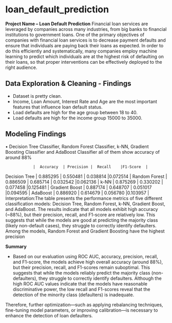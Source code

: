 # loan_default_prediction

**Project Name – Loan Default Prediction** 
Financial loan services are leveraged by companies across many industries, from big banks to financial institutions to government loans. 
One of the primary objectives of companies with financial loan services is to decrease payment defaults and ensure that individuals are paying back their loans as expected. 
In order to do this efficiently and systematically, many companies employ machine learning to predict which individuals are at the highest risk of defaulting on their loans, so that proper interventions can be effectively deployed to the right audience.

## Data Exploration & Cleaning - Findings
-  Dataset is pretty clean.
-  Income, Loan Amount, Interest Rate and Age are the most important features that influence loan default status.
-  Load defaults are high for the age group between 18 to 40.
-  Load defaults are high for the income group 15000 to 35000.
  
## Modeling Findings
•	Decision Tree Classifier, Random Forest Classifier, k-NN, Gradient Boosting Classifier and AdaBoost Classifier all of them show accuracy of around 88%

                |  Accuracy  | Precision |  Recall    |F1-Score  |
Decision Tree   |  0.885295  | 0.550481  |  0.038814  |0.072514  |
Random Forest   |  0.886509  | 0.685714  |  0.032542  |0.062136  |
k-NN            |  0.875269  | 0.330202  |  0.077458  |0.125481  |
Gradient Boost  |  0.887174  | 0.648707  |  0.051017  |0.094595  |
AdaBoost        |  0.886920  | 0.614679  |  0.056780  |0.103957  |
Interpretation:The table presents the performance metrics of five different classification models: Decision Tree, Random Forest, k-NN, Gradient Boost, and AdaBoost. The results indicate that all models exhibit high accuracy (~88%), but their precision, recall, and F1-score are relatively low. This suggests that while the models are good at predicting the majority class (likely non-default cases), they struggle to correctly identify defaulters. Among the models, Random Forest and Gradient Boosting have the highest precision


**Summary**
- Based on our evaluation using ROC AUC, accuracy, precision, recall, and F1-score, the models achieve high overall accuracy (around 88%), but their precision, recall, and F1-scores remain suboptimal. 
This suggests that while the models reliably predict the majority class (non-defaulters), they struggle to correctly identify defaulters. 
Although the high ROC AUC values indicate that the models have reasonable discriminative power, the low recall and F1-scores reveal that the detection of the minority class (defaulters) is inadequate.

Therefore, further optimization—such as applying rebalancing techniques, fine-tuning model parameters, or improving calibration—is necessary to enhance the detection of loan defaulters.
